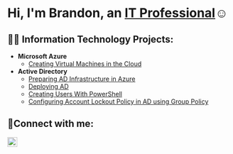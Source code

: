 <h1>Hi, I'm Brandon, an <a href="https://www.linkedin.com/in/brandon-bass-65a079127/">IT Professional</a>☺</h1>

<h2>👨‍💻 Information Technology Projects:</h2>

- <b>Microsoft Azure</b>
  - [Creating Virtual Machines in the Cloud](https://github.com/BrandonBassbb/Creating-Virtual-Machines)
- <b>Active Directory</b>
  - [Preparing AD Infrastructure in Azure](https://github.com/BrandonBassbb/Preparing_AD_Infrastucture)
  - [Deploying AD](https://github.com/BrandonBassbb/Deploying_AD)
  - [Creating Users With PowerShell](https://github.com/BrandonBassbb/Creating_Users)
  - [Configuring Account Lockout Policy in AD using Group Policy](https://github.com/BrandonBassbb/Group_Policy)

<h2>🤳Connect with me:</h2>

[<img align="left" alt="Josh | LinkedIn" width="22px" src="https://cdn.jsdelivr.net/npm/simple-icons@v3/icons/linkedin.svg" />][linkedin]

[linkedin]: https://www.linkedin.com/in/brandon-bass-65a079127/

